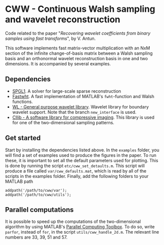 # CWW - Continuous Walsh sampling and wavelet reconstruction 
Code related to the paper "*Recovering wavelet coefficients from binary
samples using fast transforms*", by V. Antun.

This software implements fast matrix-vector multiplication with an NxM section of the infinite change-of-basis matrix between a Walsh sampling basis and an orthonormal wavelet reconstruction basis in one and two dimensions. It is accompanied by several examples. 

## Dependencies
* [SPGL1](http://www.cs.ubc.ca/~mpf/spgl1/). A solver for large-scale sparse reconstruction
* [Fastwht](https://github.com/vegarant/fastwht). A fast implementation of MATLAB's `fwht`-function and Walsh functions.
* [WL - General purpose wavelet library](https://github.com/oyvindry/wl/tree/new_interface). Wavelet library for boundary wavelet support. Note that the branch `new_interface` is used.
* [CIlib - A software library for compressive imaging](https://github.com/vegarant/cilib). This library is used for one of the two-dimensional sampling patterns. 

## Get started 
Start by installing the dependencies listed above. In the `examples` folder, you will find a set of examples used to produce the figures in the paper. To run these, it is important to set all the default parameters used for plotting. This is done by running the script `etc/cww_set_detaults.m`. This script will produce a file called `var/cww_defaults.mat`, which is read by all of the scripts in the examples folder. Finally, add the following folders to your MATLAB path

```
addpath('/path/to/cww/var');
addpath('/path/to/cww/utils');
```


## Parallel computations
It is possible to speed up the computations of the two-dimensional algorithm by using MATLAB's [Parallel Computing Toolbox](https://se.mathworks.com/products/parallel-computing.html). To do so, write `parfor`, instead of `for`, in the script `utils/cww_handle_2d.m`. The relevant line numbers are 33, 39, 51 and 57. 



